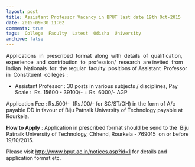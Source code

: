 ```yaml
---
layout: post
title: Assistant Professor Vacancy in BPUT last date 19th Oct-2015   
date: 2015-09-30 11:02
comments: true
tags:  College  Faculty  Latest  Odisha  University 
archive: false
---
```


Applications  in  prescribed  format  along  with  details  of  qualification,  experience  and  contribution  to  profession/  research  are invited  from  Indian  Nationals  for  the regular  faculty  positions of Assistant  Professor  in  Constituent  colleges :



- Assistant Professor : 30 posts in various subjects / disciplines, Pay Scale :  Rs. 15600 - 39100/- + Rs. 6000/- AGP   



Application Fee : Rs.500/-  (Rs.100/- for SC/ST/OH) in the form of A/c payable DD in favour of Biju Patnaik University of Technology payable at Rourkela. 

**How to Apply** : Application in prescribed format should be send to the  Biju Patnaik University of Technology, Chhend, Rourkela - 769015  on or before 19/10/2015. 

Please visit <http://www.bput.ac.in/notices.asp?id=1> for details and application format etc.

